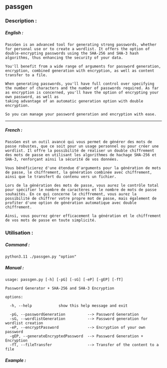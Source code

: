 ## passgen

### Description :

##### English :

````
PassGen is an advanced tool for generating strong passwords, whether for personal use or to create a wordlist. It offers the option of double-encrypting passwords using the SHA-256 and SHA-3 hash algorithms, thus enhancing the security of your data.

You'll benefit from a wide range of arguments for password generation, encryption, combined generation with encryption, as well as content transfer to a file.

When generating passwords, you'll have full control over specifying the number of characters and the number of passwords required. As far as encryption is concerned, you'll have the option of encrypting your own password, as well as
taking advantage of an automatic generation option with double encryption.

So you can manage your password generation and encryption with ease.
````

--------------------------------------------------------------------------------------------------------------------------------------------------------------------

##### French :

````
PassGen est un outil avancé qui vous permet de générer des mots de passe robustes, que ce soit pour un usage personnel ou pour créer une wordlist. Il offre la possibilité de réaliser un double chiffrement des mots de passe en utilisant les algorithmes de hachage SHA-256 et SHA-3, renforçant ainsi la sécurité de vos données.

Vous bénéficierez d'une étendue d'arguments pour la génération de mots de passe, le chiffrement, la génération combinée avec chiffrement, ainsi que le transfert du contenu vers un fichier.

Lors de la génération des mots de passe, vous aurez le contrôle total pour spécifier le nombre de caractères et le nombre de mots de passe souhaités. En ce qui concerne le chiffrement, vous aurez la possibilité de chiffrer votre propre mot de passe, mais également de profiter d'une option de génération automatique avec double chiffrement.

Ainsi, vous pourrez gérer efficacement la génération et le chiffrement de vos mots de passe en toute simplicité.
````

### Utilisation :

##### Command :

````python3.11 ./passgen.py "option"````

##### Manual :

````
usage: passgen.py [-h] [-pG] [-sG] [-eP] [-gEP] [-fT]

Password Generator + SHA-256 and SHA-3 Encryption

options:

  -h, --help            show this help message and exit
  
  -pG, --passwordGeneration          --> Password Generation
  -sG, --wordlistGeneration          --> Password generation for wordlist creation
  -eP, --encryptPassword             --> Encryption of your own password
  -gEP, --generateEncryptedPassword  --> Password Generation + Encryption
  -fT, --fileTransfer                --> Transfer of the content to a file
````

##### Example :










